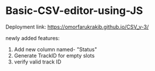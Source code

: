 # Basic-CSV-editor-using-JS

Deployment link:  https://omorfarukrakib.github.io/CSV_v-3/

newly added features:

1. Add new column named- "Status"
2. Generate TrackID for empty slots
3. verify valid track ID
